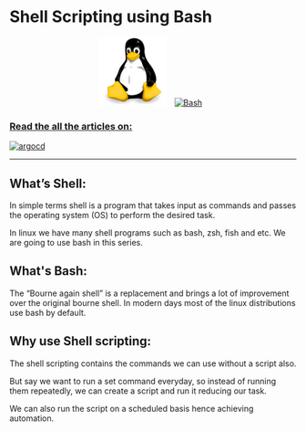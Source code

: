 <h1> Shell Scripting using Bash </h1>

<p align="center">
<img alt="Linux" width="120px" src="https://raw.githubusercontent.com/devicons/devicon/master/icons/linux/linux-original.svg" style="padding-right:10px;" />
 <a href = "https://sagarcodectrl.medium.com/list/bash-scripting-7f6f807edcf2" target ="_blank">
<img alt="Bash" width="300px" src="https://upload.wikimedia.org/wikipedia/commons/thumb/8/82/Gnu-bash-logo.svg/1920px-Gnu-bash-logo.svg.png" style="padding-right:10px;" />
</p>

<h3> <strong> Read the all the articles on: </strong> </h3> <a href = "https://sagarcodectrl.medium.com/list/bash-scripting-7f6f807edcf2" target ="_blank"> 
 
<picture>
   <source media="(prefers-color-scheme: dark)" srcset="https://github.com/sagarkrp/sagarkrp/blob/main/images/Medium-white1x.png" width="180px" height="45px">
   <source media="(prefers-color-scheme: light)" srcset="https://raw.githubusercontent.com/sagarkrp/sagarkrp/main/images/Medium-dark.svg" width="180px" height="45px"> 
   <img alt="argocd" src="https://raw.githubusercontent.com/sagarkrp/sagarkrp/main/images/Medium-dark.svg" width="180px" height="45px">
</picture> </a>

---
## What’s Shell:
In simple terms shell is a program that takes input as commands and passes the operating system (OS) to perform the desired task.

In linux we have many shell programs such as bash, zsh, fish and etc. We are going to use bash in this series.

## What's Bash:
The “Bourne again shell” is a replacement and brings a lot of improvement over the original bourne shell. In modern days most of the linux distributions use bash by default.

## Why use Shell scripting:
The shell scripting contains the commands we can use without a script also.

But say we want to run a set command everyday, so instead of running them repeatedly, we can create a script and run it reducing our task.

We can also run the script on a scheduled basis hence achieving automation.

